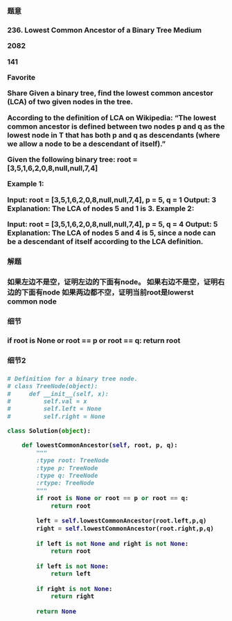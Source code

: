 <h3>题意<h3>
<p>
236. Lowest Common Ancestor of a Binary Tree
Medium

2082

141

Favorite

Share
Given a binary tree, find the lowest common ancestor (LCA) of two given nodes in the tree.

According to the definition of LCA on Wikipedia: “The lowest common ancestor is defined between two nodes p and q as the lowest node in T that has both p and q as descendants (where we allow a node to be a descendant of itself).”

Given the following binary tree:  root = [3,5,1,6,2,0,8,null,null,7,4]


 

Example 1:

Input: root = [3,5,1,6,2,0,8,null,null,7,4], p = 5, q = 1
Output: 3
Explanation: The LCA of nodes 5 and 1 is 3.
Example 2:

Input: root = [3,5,1,6,2,0,8,null,null,7,4], p = 5, q = 4
Output: 5
Explanation: The LCA of nodes 5 and 4 is 5, since a node can be a descendant of itself according to the LCA definition.
<p>




<h3>解题<h3>
<p>如果左边不是空，证明左边的下面有node。
   如果右边不是空，证明右边的下面有node
   如果两边都不空，证明当前root是lowerst common node<p>




<h3>细节<h3>
<p>
        if root is None or root == p or root == q:
            return root
<p>


<h3>细节2<h3>
<p>

<p>

```python
# Definition for a binary tree node.
# class TreeNode(object):
#     def __init__(self, x):
#         self.val = x
#         self.left = None
#         self.right = None

class Solution(object):

    def lowestCommonAncestor(self, root, p, q):
        """
        :type root: TreeNode
        :type p: TreeNode
        :type q: TreeNode
        :rtype: TreeNode
        """
        if root is None or root == p or root == q:
            return root
        
        left = self.lowestCommonAncestor(root.left,p,q)
        right = self.lowestCommonAncestor(root.right,p,q)
        
        if left is not None and right is not None:
            return root
     
        if left is not None:
            return left
        
        if right is not None:
            return right
        
        return None
   
```


